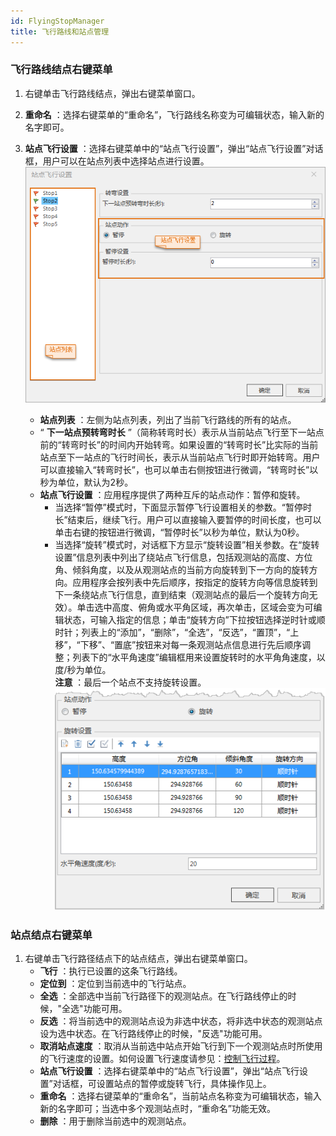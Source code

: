 ```yaml
---
id: FlyingStopManager
title: 飞行路线和站点管理
---
```

### 飞行路线结点右键菜单

  1. 右键单击飞行路线结点，弹出右键菜单窗口。
  2. **重命名** ：选择右键菜单的“重命名”，飞行路线名称变为可编辑状态，输入新的名字即可。
  3. **站点飞行设置** ：选择右键菜单中的“站点飞行设置”，弹出“站点飞行设置”对话框，用户可以在站点列表中选择站点进行设置。  
![](img/FlyCtrl1.png)  

      * **站点列表** ：左侧为站点列表，列出了当前飞行路线的所有的站点。
      * “ **下一站点预转弯时长** ”（简称转弯时长）表示从当前站点飞行至下一站点前的“转弯时长”的时间内开始转弯。如果设置的“转弯时长”比实际的当前站点至下一站点的飞行时间长，表示从当前站点飞行时即开始转弯。用户可以直接输入“转弯时长”，也可以单击右侧按钮进行微调，“转弯时长”以秒为单位，默认为2秒。 
      * **站点飞行设置** ：应用程序提供了两种互斥的站点动作：暂停和旋转。
        * 当选择“暂停”模式时，下面显示暂停飞行设置相关的参数。“暂停时长”结束后，继续飞行。用户可以直接输入要暂停的时间长度，也可以单击右键的按钮进行微调，“暂停时长”以秒为单位，默认为0秒。 
        * 当选择“旋转”模式时，对话框下方显示“旋转设置”相关参数。在“旋转设置”信息列表中列出了绕站点飞行信息，包括观测站的高度、方位角、倾斜角度，以及从观测站点的当前方向旋转到下一方向的旋转方向。应用程序会按列表中先后顺序，按指定的旋转方向等信息旋转到下一条绕站点飞行信息，直到结束（观测站点的最后一个旋转方向无效）。单击选中高度、俯角或水平角区域，再次单击，区域会变为可编辑状态，可输入指定的信息；单击“旋转方向”下拉按钮选择逆时针或顺时针；列表上的“添加”，“删除”，“全选”，“反选”，“置顶”，“上移”，“下移”、“置底”按钮来对每一条观测站点信息进行先后顺序调整；列表下的“水平角速度”编辑框用来设置旋转时的水平角角速度，以度/秒为单位。   
**注意** ：最后一个站点不支持旋转设置。  
![](img/FlyCtrl3.png)  

  

### 站点结点右键菜单

  1. 右键单击飞行路径结点下的站点结点，弹出右键菜单窗口。 
       * **飞行** ：执行已设置的这条飞行路线。
       * **定位到** ：定位到当前选中的飞行站点。
       * **全选** ：全部选中当前飞行路径下的观测站点。在飞行路线停止的时候，"全选"功能可用。
       * **反选** ：将当前选中的观测站点设为非选中状态，将非选中状态的观测站点设为选中状态。在飞行路线停止的时候，"反选"功能可用。
       * **取消站点速度** ：取消从当前选中站点开始飞行到下一个观测站点时所使用的飞行速度的设置。如何设置飞行速度请参见：[控制飞行过程](ControlFlying  )。
       * **站点飞行设置** ：选择右键菜单中的“站点飞行设置”，弹出“站点飞行设置”对话框，可设置站点的暂停或旋转飞行，具体操作见上。
       * **重命名** ：选择右键菜单的“重命名”，当前站点名称变为可编辑状态，输入新的名字即可；当选中多个观测站点时，“重命名”功能无效。
       * **删除** ：用于删除当前选中的观测站点。

 


